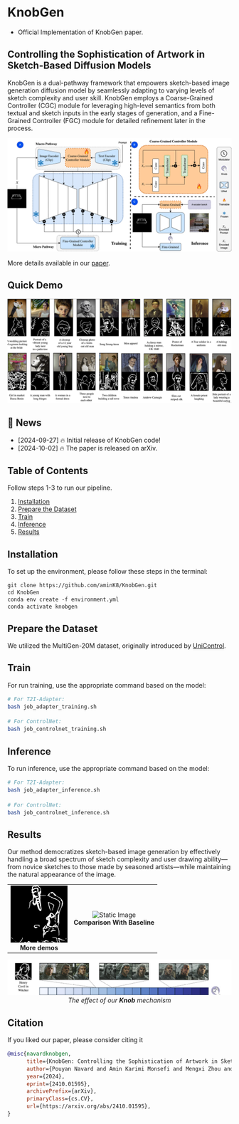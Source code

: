 # KnobGen

* Official Implementation of KnobGen paper.

## Controlling the Sophistication of Artwork in Sketch-Based Diffusion Models

KnobGen is a dual-pathway framework that empowers sketch-based image generation diffusion model by seamlessly adapting to varying levels of sketch complexity and user skill. KnobGen employs a Coarse-Grained Controller (CGC) module for leveraging high-level semantics from both textual and sketch inputs in the early stages of generation, and a Fine-Grained Controller (FGC) module for detailed refinement later in the process. 

![KnobGen Architecture](misc/HEDFusion.jpg)

More details available in our [paper](https://arxiv.org/abs/2410.01595).

## Quick Demo
![KnobGen Architecture](misc/quick_demo.PNG)
## :rocket: News
- [2024-09-27] 🔥 Initial release of KnobGen code!
- [2024-10-02] 🔥 The paper is released on arXiv.

## Table of Contents
Follow steps 1-3 to run our pipeline. 
1. [Installation](#Installation)
2. [Prepare the Dataset](#Prepare-the-Dataset)
3. [Train](#Train)
4. [Inference](#inference)
5. [Results](#Results)

## Installation
To set up the environment, please follow these steps in the terminal:
```shell
git clone https://github.com/aminK8/KnobGen.git
cd KnobGen
conda env create -f environment.yml
conda activate knobgen
```

## Prepare the Dataset
We utilized the MultiGen-20M dataset, originally introduced by [UniControl](https://github.com/salesforce/UniControl).

## Train

For run training, use the appropriate command based on the model:

```bash
# For T2I-Adapter:
bash job_adapter_training.sh

# For ControlNet:
bash job_controlnet_training.sh
```

## Inference

To run inference, use the appropriate command based on the model:

```bash
# For T2I-Adapter:
bash job_adapter_inference.sh

# For ControlNet:
bash job_controlnet_inference.sh
```

## Results

 Our method democratizes sketch-based image generation by effectively handling a broad spectrum of sketch complexity and user drawing ability—from novice sketches to those made by seasoned artists—while maintaining the natural appearance of the image.

<p align="center">
  <table>
    <tr>
      <td align="center">
        <img src="./misc/combined.gif" alt="Process Demonstration" width="128"><br>
        <b>More demos</b> 
      </td>
      <td align="center">
        <img src="./misc/knobgen_results_weakness.png" alt="Static Image" width="784"><br>
        <b>Comparison With Baseline</b> 
      </td>
    </tr>
  </table>
</p>

<p align="center">
  <img src="misc/henry_cavil.PNG" alt="KnobGen Spectrum" width="784"><br>
  <em> The effect of our <b>Knob</b> mechanism</em>
</p>


## Citation
If you liked our paper, please consider citing it
```bibtex
@misc{navardknobgen,
      title={KnobGen: Controlling the Sophistication of Artwork in Sketch-Based Diffusion Models}, 
      author={Pouyan Navard and Amin Karimi Monsefi and Mengxi Zhou and Wei-Lun Chao and Alper Yilmaz and Rajiv Ramnath},
      year={2024},
      eprint={2410.01595},
      archivePrefix={arXiv},
      primaryClass={cs.CV},
      url={https://arxiv.org/abs/2410.01595}, 
}
```

